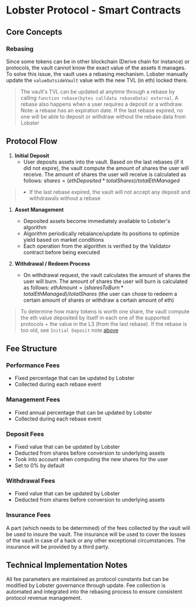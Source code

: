 # Lobster Protocol - Smart Contracts

## Core Concepts

### Rebasing
Since some tokens can be in other blockchain (Derive chain for instance) or protocols, the vault cannot know the exact value of the assets it manages. To solve this issue, the vault uses a rebasing mechanism. Lobster manually update the `valueOutsideVault` value with the new TVL (in eth) locked there. 

> The vault's TVL can be updated at anytime through a rebase by calling `function rebase(bytes calldata rebaseData) external`. 
> A rebase also happens when a user requires a deposit or a withdraw.
> Note: a rebase has an expiration date. If the last rebase expired, no one will be able to deposit or withdraw without the rebase data from Lobster


## Protocol Flow

1. **Initial Deposit**
   - User deposits assets into the vault. Based on the last rebases (if it did not expire), the vault compute the amount of shares the user will receive. The amount of shares the user will receive is calculated as follows: $shares = (ethDeposited * totalShares) / totalEthManaged$

> - If the last rebase expired, the vault will not accept any deposit and withdrawals without a rebase


1. **Asset Management**
   - Deposited assets become immediately available to Lobster's algorithm
   - Algorithm periodically rebalance/update its positions to optimize yield based on market conditions
   - Each operation from the algorithm is verified by the Validator contract before being executed

2. **Withdrawal / Redeem Process**
   - On withdrawal request, the vault calculates the amount of shares the user will burn. The amount of shares the user will burn is calculated as follows: $ethAmount = (sharesToBurn * totalEthManaged) / totalShares$ (the user can chose to redeem a certain amount of shares or withdraw a certain amount of eth)

> To determine how many tokens is worth one share, the vault compute the eth value deposited by itself in each one of the supported protocols + the value in the L3 (from the last rebase). 
> If the rebase is too old, see  `Initial Deposit` note [above](#protocol-flow)
   
## Fee Structure

### Performance Fees
- Fixed percentage that can be updated by Lobster
- Collected during each rebase event

### Management Fees
- Fixed annual percentage that can be updated by Lobster
- Collected during each rebase event

### Deposit Fees
- Fixed value that can be updated by Lobster
- Deducted from shares before conversion to underlying assets
- Took into account when computing the new shares for the user
- Set to 0% by default
 
### Withdrawal Fees
- Fixed value that can be updated by Lobster
- Deducted from shares before conversion to underlying assets

### Insurance Fees
A part (which needs to be determined) of the fees collected by the vault will be used to insure the vault. The insurance will be used to cover the losses of the vault in case of a hack or any other exceptional circumstances. The insurance will be provided by a third party.

## Technical Implementation Notes

All fee parameters are maintained as protocol constants but can be modified by Lobster governance through update. Fee collection is automated and integrated into the rebasing process to ensure consistent protocol revenue management.